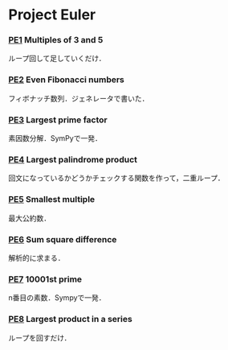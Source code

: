Project Euler
===

### [PE1](http://projecteuler.net/problem=1) Multiples of 3 and 5
ループ回して足していくだけ．

### [PE2](http://projecteuler.net/problem=2) Even Fibonacci numbers
フィボナッチ数列．ジェネレータで書いた．

### [PE3](http://projecteuler.net/problem=3) Largest prime factor
素因数分解．SymPyで一発．

### [PE4](http://projecteuler.net/problem=4) Largest palindrome product
回文になっているかどうかチェックする関数を作って，二重ループ．

### [PE5](http://projecteuler.net/problem=5) Smallest multiple
最大公約数．

### [PE6](http://projecteuler.net/problem=6) Sum square difference
解析的に求まる．

### [PE7](http://projecteuler.net/problem=7) 10001st prime
n番目の素数．Sympyで一発．

### [PE8](http://projecteuler.net/problem=8) Largest product in a series
ループを回すだけ．
